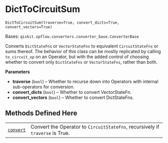 # DictToCircuitSum

<span id="undefined" />

`DictToCircuitSum(traverse=True, convert_dicts=True, convert_vectors=True)`

Bases: `qiskit.opflow.converters.converter_base.ConverterBase`

Converts `DictStateFns` or `VectorStateFns` to equivalent `CircuitStateFns` or sums thereof. The behavior of this class can be mostly replicated by calling `to_circuit_op` on an Operator, but with the added control of choosing whether to convert only `DictStateFns` or `VectorStateFns`, rather than both.

**Parameters**

*   **traverse** (`bool`) – Whether to recurse down into Operators with internal sub-operators for conversion.
*   **convert\_dicts** (`bool`) – Whether to convert VectorStateFn.
*   **convert\_vectors** (`bool`) – Whether to convert DictStateFns.

## Methods Defined Here

|                                                                                                                                                                      |                                                                               |
| -------------------------------------------------------------------------------------------------------------------------------------------------------------------- | ----------------------------------------------------------------------------- |
| [`convert`](qiskit.opflow.converters.DictToCircuitSum.convert#qiskit.opflow.converters.DictToCircuitSum.convert "qiskit.opflow.converters.DictToCircuitSum.convert") | Convert the Operator to `CircuitStateFns`, recursively if `traverse` is True. |
